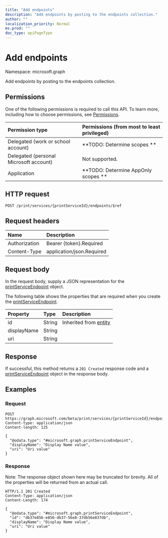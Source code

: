 ```yaml
---
title: "Add endpoints"
description: "Add endpoints by posting to the endpoints collection."
author: ""
localization_priority: Normal
ms.prod: ""
doc_type: apiPageType
---
```


# Add endpoints

Namespace: microsoft.graph

Add endpoints by posting to the endpoints collection.

## Permissions
One of the following permissions is required to call this API. To learn more, including how to choose permissions, see [Permissions](/concepts/permissions-reference.md).

|Permission type|Permissions (from most to least privileged)|
|:---|:---|
|Delegated (work or school account)|**TODO: Determine scopes **|
|Delegated (personal Microsoft account)|Not supported.|
|Application|**TODO: Determine AppOnly scopes **|

## HTTP request
<!-- {
  "blockType": "ignored"
}
-->
``` http
POST /print/services/{printServiceId}/endpoints/$ref
```

## Request headers
|Name|Description|
|:---|:---|
|Authorization|Bearer {token}.Required|
|Content-Type|application/json.Required|

## Request body
In the request body, supply a JSON representation for the [printServiceEndpoint](../resources/printserviceendpoint.md) object.

The following table shows the properties that are required when you create the [printServiceEndpoint](../resources/printserviceendpoint.md).

|Property|Type|Description|
|:---|:---|:---|
|id|String| Inherited from [entity](../resources/entity.md)|
|displayName|String||
|uri|String||



## Response
If successful, this method returns a `201 Created` response code and a [printServiceEndpoint](../resources/printserviceendpoint.md) object in the response body.

## Examples

### Request
<!-- {
  "blockType": "request",
  "name": "create_printserviceendpoint_from_"
}
-->
``` http
POST https://graph.microsoft.com/beta/print/services/{printServiceId}/endpoints
Content-type: application/json
Content-length: 125

{
  "@odata.type": "#microsoft.graph.printServiceEndpoint",
  "displayName": "Display Name value",
  "uri": "Uri value"
}
```

### Response
Note: The response object shown here may be truncated for brevity. All of the properties will be returned from an actual call.
<!-- {
  "blockType": "response",
  "truncated": true,
  "@odata.type": "microsoft.graph.printserviceendpoint"
}
-->
``` http
HTTP/1.1 201 Created
Content-Type: application/json
Content-Length: 174

{
  "@odata.type": "#microsoft.graph.printServiceEndpoint",
  "id": "db37e856-e856-db37-56e8-37db56e837db",
  "displayName": "Display Name value",
  "uri": "Uri value"
}
```

